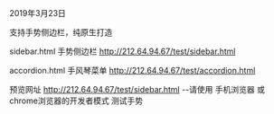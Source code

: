 2019年3月23日

支持手势侧边栏，纯原生打造

sidebar.html    手势侧边栏 http://212.64.94.67/test/sidebar.html

accordion.html  手风琴菜单 http://212.64.94.67/test/accordion.html


预览网址  http://212.64.94.67/test/sidebar.html
  --请使用 手机浏览器 或 chrome浏览器的开发者模式 测试手势
